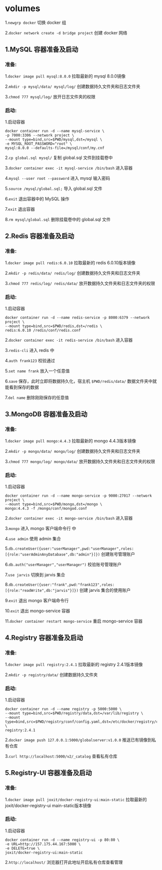 # volumes

1.`newgrp docker` 切换 docker 组

2.`docker network create -d bridge project` 创建 docker 网络

## 1.MySQL 容器准备及启动
### 准备:
1.`docker image pull mysql:8.0.0` 拉取最新的 mysql 8.0.0镜像

2.`mkdir -p mysql/data/ mysql/log/` 创建数据持久文件夹和日志文件夹

3.`chmod 777 mysql/log/` 放开日志文件夹的权限

### 启动:

1.启动容器
```
docker container run -d --name mysql-service \
-p 7000:3306 --network project \
--mount type=bind,src=$PWD/mysql,dst=/mysql \
-e MYSQL_ROOT_PASSWORD="root" \
mysql:8.0.0 --defaults-file=/mysql/conf/my.cnf
```

2.`cp global.sql mysql/` 复制 global.sql 文件到挂载卷中

3.`docker container exec -it mysql-service /bin/bash` 进入容器

4.`mysql --user root --password` 进入 mysql 输入密码

5.`source /mysql/global.sql;` 导入 global.sql 文件

6.`exit` 退出容器中的 MySQL 操作

7.`exit` 退出容器

8.`rm mysql/global.sql` 删除挂载卷中的 global.sql 文件

## 2.Redis 容器准备及启动
### 准备:
1.`docker image pull redis:6.0.10` 拉取最新的 redis 6.0.10版本镜像

2.`mkdir -p redis/data/ redis/log/` 创建数据持久文件夹和日志文件夹

3.`chmod 777 redis/log/ redis/data/` 放开数据持久文件夹和日志文件夹的权限

### 启动:

1.启动容器

```
docker container run -d --name redis-service -p 8000:6379 --network project \
--mount type=bind,src=$PWD/redis,dst=/redis \
redis:6.0.10 /redis/conf/redis.conf
```

2.`docker container exec -it redis-service /bin/bash` 进入容器

3.`redis-cli` 进入 redis 中

4.`auth frank123` 校验通过

5.`set name frank` 放入一个任意值

6.`save` 保存，此时立即将数据持久化，宿主机 `$PWD/redis/data/` 数据文件夹中就能看到保存的数据

7.`del name` 删除刚刚保存的任意值

## 3.MongoDB 容器准备及启动
### 准备:
1.`docker image pull mongo:4.4.3` 拉取最新的 mongo 4.4.3版本镜像

2.`mkdir -p mongo/data/ mongo/log/` 创建数据持久文件夹和日志文件夹

3.`chmod 777 mongo/log/ mongo/data/` 放开数据持久文件夹和日志文件夹的权限

### 启动:

1.启动容器

```
docker container run -d --name mongo-service -p 9000:27017 --network project \
--mount type=bind,src=$PWD/mongo,dst=/mongo \
mongo:4.4.3 -f /mongo/conf/mongod.conf
```

2.`docker container exec -it mongo-service /bin/bash` 进入容器

3.`mongo` 进入 mongo 客户端命令行 中

4.`use admin` 使用 admin 集合

5.`db.createUser({user:"userManager",pwd:"userManager",roles:[{role:"userAdminAnyDatabase",db:"admin"}]})` 创建账号管理账户

6.`db.auth("userManager","userManager")` 校验账号管理账户

7.`use jarvis` 切换到 jarvis 集合

8.`db.createUser({user:"frank",pwd:"frank123",roles:[{role:"readWrite",db:"jarvis"}]})` 创建 jarvis 集合的使用账户

9.`exit` 退出 mongo 客户端命令行

10.`exit` 退出 mongo-service 容器

11.`docker container restart mongo-service` 重启 mongo-service 容器

## 4.Registry 容器准备及启动
### 准备:
1.`docker image pull registry:2.4.1` 拉取最新的 registry 2.4.1版本镜像

2.`mkdir -p registry/data/` 创建数据持久文件夹

### 启动:

1.启动容器

```
docker container run -d --name registry -p 5000:5000 \
--mount type=bind,src=$PWD/registry/data,dst=/var/lib/registry \
--mount type=bind,src=$PWD/registry/conf/config.yaml,dst=/etc/docker/registry/config.yml \
registry:2.4.1
```

2.`docker image push 127.0.0.1:5000/globalserver:v1.0.0` 推送已有镜像到私有仓库

3.`curl http://localhost:5000/v2/_catalog` 查看私有仓库

## 5.Registry-UI 容器准备及启动
### 准备:
1.`docker image pull joxit/docker-registry-ui:main-static` 拉取最新的 joxit/docker-registry-ui main-static版本镜像

### 启动:

1.启动容器

```
docker container run -d --name registry-ui -p 80:80 \
-e URL=http://157.175.44.167:5000 \
-e DELETE=true \
joxit/docker-registry-ui:main-static
```

2.`http://localhost/` 浏览器打开此地址开启私有仓库查看管理